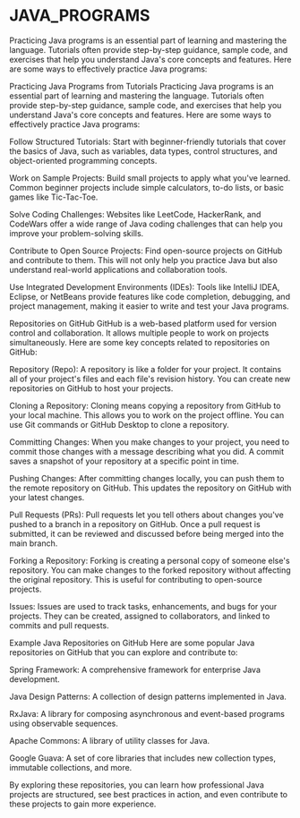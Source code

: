 # JAVA_PROGRAMS
Practicing Java programs is an essential part of learning and mastering the language. Tutorials often provide step-by-step guidance, sample code, and exercises that help you understand Java's core concepts and features. Here are some ways to effectively practice Java programs:


Practicing Java Programs from Tutorials
Practicing Java programs is an essential part of learning and mastering the language. Tutorials often provide step-by-step guidance, sample code, and exercises that help you understand Java's core concepts and features. Here are some ways to effectively practice Java programs:

Follow Structured Tutorials: Start with beginner-friendly tutorials that cover the basics of Java, such as variables, data types, control structures, and object-oriented programming concepts.

Work on Sample Projects: Build small projects to apply what you've learned. Common beginner projects include simple calculators, to-do lists, or basic games like Tic-Tac-Toe.

Solve Coding Challenges: Websites like LeetCode, HackerRank, and CodeWars offer a wide range of Java coding challenges that can help you improve your problem-solving skills.

Contribute to Open Source Projects: Find open-source projects on GitHub and contribute to them. This will not only help you practice Java but also understand real-world applications and collaboration tools.

Use Integrated Development Environments (IDEs): Tools like IntelliJ IDEA, Eclipse, or NetBeans provide features like code completion, debugging, and project management, making it easier to write and test your Java programs.

Repositories on GitHub
GitHub is a web-based platform used for version control and collaboration. It allows multiple people to work on projects simultaneously. Here are some key concepts related to repositories on GitHub:

Repository (Repo): A repository is like a folder for your project. It contains all of your project's files and each file's revision history. You can create new repositories on GitHub to host your projects.

Cloning a Repository: Cloning means copying a repository from GitHub to your local machine. This allows you to work on the project offline. You can use Git commands or GitHub Desktop to clone a repository.

Committing Changes: When you make changes to your project, you need to commit those changes with a message describing what you did. A commit saves a snapshot of your repository at a specific point in time.

Pushing Changes: After committing changes locally, you can push them to the remote repository on GitHub. This updates the repository on GitHub with your latest changes.

Pull Requests (PRs): Pull requests let you tell others about changes you've pushed to a branch in a repository on GitHub. Once a pull request is submitted, it can be reviewed and discussed before being merged into the main branch.

Forking a Repository: Forking is creating a personal copy of someone else's repository. You can make changes to the forked repository without affecting the original repository. This is useful for contributing to open-source projects.

Issues: Issues are used to track tasks, enhancements, and bugs for your projects. They can be created, assigned to collaborators, and linked to commits and pull requests.

Example Java Repositories on GitHub
Here are some popular Java repositories on GitHub that you can explore and contribute to:

Spring Framework: A comprehensive framework for enterprise Java development.

Java Design Patterns: A collection of design patterns implemented in Java.

RxJava: A library for composing asynchronous and event-based programs using observable sequences.

Apache Commons: A library of utility classes for Java.

Google Guava: A set of core libraries that includes new collection types, immutable collections, and more.

By exploring these repositories, you can learn how professional Java projects are structured, see best practices in action, and even contribute to these projects to gain more experience.
